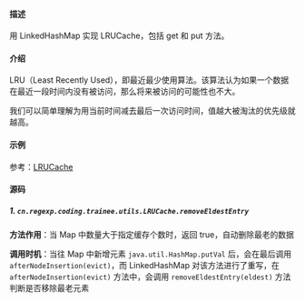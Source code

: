 #### 描述

用 LinkedHashMap 实现 LRUCache，包括 get 和 put 方法。

#### 介绍

LRU（Least Recently Used），即最近最少使用算法。该算法认为如果一个数据在最近一段时间内没有被访问，那么将来被访问的可能性也不大。 

我们可以简单理解为用当前时间减去最后一次访问时间，值越大被淘汰的优先级就越高。

#### 示例

参考：[LRUCache](../src/main/java/cn/regexp/coding/trainee/utils/LRUCache.java)

#### 源码

##### 1. `cn.regexp.coding.trainee.utils.LRUCache.removeEldestEntry`

**方法作用**：当 Map 中数量大于指定缓存个数时，返回 true，自动删除最老的数据

**调用时机**：当往 Map 中新增元素 `java.util.HashMap.putVal` 后，会在最后调用 `afterNodeInsertion(evict)`，而 LinkedHashMap 
对该方法进行了重写，在 `afterNodeInsertion(evict)` 方法中，会调用 `removeEldestEntry(eldest)` 方法判断是否移除最老元素
